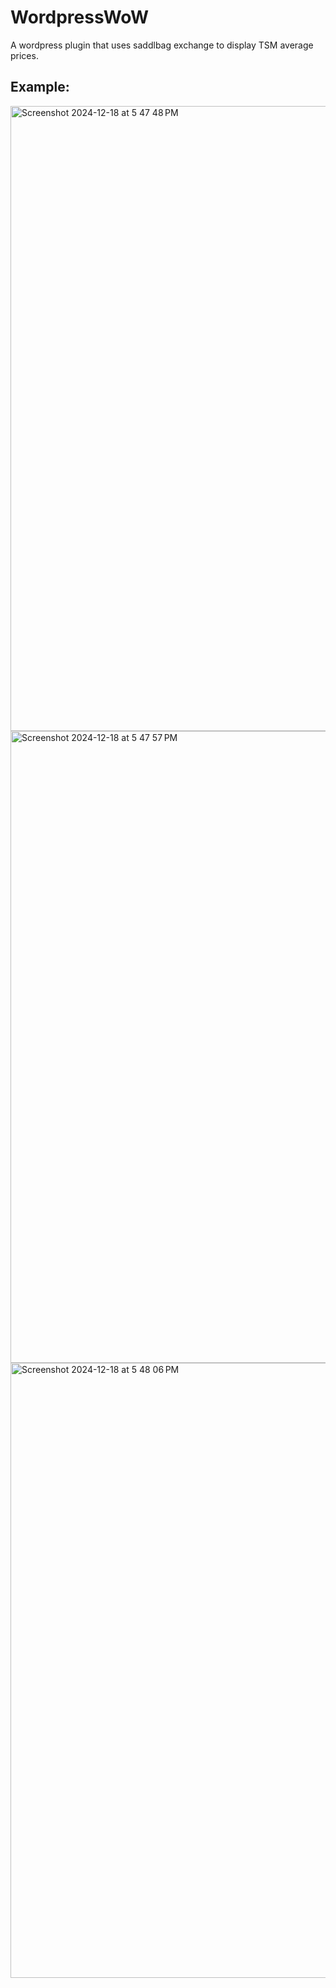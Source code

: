 # WordpressWoW

A wordpress plugin that uses saddlbag exchange to display TSM average prices.

## Example:

<img width="1000" alt="Screenshot 2024-12-18 at 5 47 48 PM" src="https://github.com/user-attachments/assets/c6c43765-04de-4615-a85a-a43ee84aecc8" />

<img width="1011" alt="Screenshot 2024-12-18 at 5 47 57 PM" src="https://github.com/user-attachments/assets/db675d52-b454-4377-ae22-b2485de94e02" />

<img width="984" alt="Screenshot 2024-12-18 at 5 48 06 PM" src="https://github.com/user-attachments/assets/e786049f-e88e-46b0-beb6-08c8e86c307c" />
